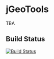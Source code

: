 jGeoTools
=========
TBA

Build Status
------------
[![Build Status](https://secure.travis-ci.org/ConnectedCaching/jGeoTools.png)](http://travis-ci.org/ConnectedCaching/jGeoTools)